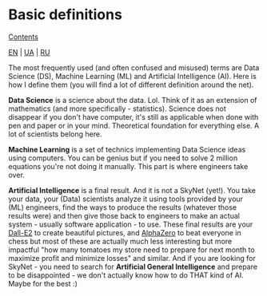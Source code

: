# Basic definitions

[Contents](README.md)

[EN](definitions.md) | [UA](definitions_ua.md) | [RU](definitions_ru.md)

The most frequently used (and often confused and misused) terms are Data Science (DS), Machine Learning (ML) and 
Artificial Intelligence (AI). Here is how I define them (you will find a lot of different definition around the net).

**Data Science** is a science about the data. Lol. Think of it as an extension of mathematics (and more specifically - 
statistics). Science does not disappear if you don't have computer, it's still as applicable when done with pen and 
paper or in your mind. Theoretical foundation for everything else. A lot of scientists belong here.

**Machine Learning** is a set of technics implementing Data Science ideas using computers.
You can be genius but if you need to solve 2 million equations you're not doing it manually.
This part is where engineers take over.

**Artificial Intelligence** is a final result. And it is not a SkyNet (yet!). You take your data, your (Data) scientists
analyze it using tools provided by your (ML) engineers, find the ways to produce the results (whatever those results
were) and then give those back to engineers to make an actual system - usually software application - to use.
These final results are your [Dall-E2](https://openai.com/dall-e-2/) to create beautiful pictures, and 
[AlphaZero](https://www.deepmind.com/blog/alphazero-shedding-new-light-on-chess-shogi-and-go) to beat everyone in chess 
but most of these are actually much less interesting but more impactful "how many tomatoes my store need to prepare
for next month to maximize profit and minimize losses" and similar. And if you are looking for SkyNet - you need
to search for **Artificial General Intelligence** and prepare to be disappointed - we don't actually know how to
do THAT kind of AI. Maybe for the best :)